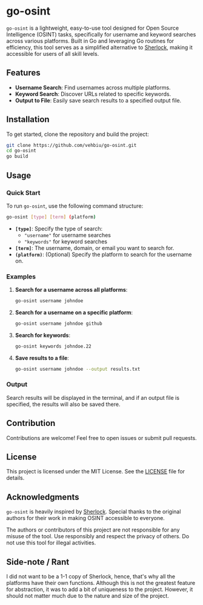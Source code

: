 # go-osint
`go-osint` is a lightweight, easy-to-use tool designed for Open Source Intelligence (OSINT) tasks, specifically for username and keyword searches across various platforms. Built in Go and leveraging Go routines for efficiency, this tool serves as a simplified alternative to [Sherlock](https://github.com/sherlock-project/sherlock), making it accessible for users of all skill levels.

## Features

- **Username Search**: Find usernames across multiple platforms.
- **Keyword Search**: Discover URLs related to specific keywords.
- **Output to File**: Easily save search results to a specified output file.

## Installation
To get started, clone the repository and build the project:

```bash
git clone https://github.com/vehbiu/go-osint.git
cd go-osint
go build
```

## Usage

### Quick Start

To run `go-osint`, use the following command structure:

```bash
go-osint [type] [term] (platform)
```

- **`[type]`**: Specify the type of search:
    - `"username"` for username searches
    - `"keywords"` for keyword searches
- **`[term]`**: The username, domain, or email you want to search for.
- **`(platform)`**: (Optional) Specify the platform to search for the username on.

### Examples

1. **Search for a username across all platforms**:
   ```bash
   go-osint username johndoe
   ```

2. **Search for a username on a specific platform**:
   ```bash
   go-osint username johndoe github
   ```

3. **Search for keywords**:
   ```bash
   go-osint keywords johndoe.22
   ```

4. **Save results to a file**:
   ```bash
   go-osint username johndoe --output results.txt
   ```

### Output
Search results will be displayed in the terminal, and if an output file is specified, the results will also be saved there.

## Contribution
Contributions are welcome! Feel free to open issues or submit pull requests.

## License
This project is licensed under the MIT License. See the [LICENSE](LICENSE) file for details.

## Acknowledgments
`go-osint` is heavily inspired by [Sherlock](https://github.com/sherlock-project/sherlock). Special thanks to the original authors for their work in making OSINT accessible to everyone.

The authors or contributors of this project are not responsible for any misuse of the tool. Use responsibly and respect the privacy of others. Do not use this tool for illegal activities.


## Side-note / Rant
I did not want to be a 1-1 copy of Sherlock, hence, that's why all the platforms have their own functions. Although this is not the greatest feature for abstraction, it was to add a bit of uniqueness to the project. However, it should not matter much due to the nature and size of the project.